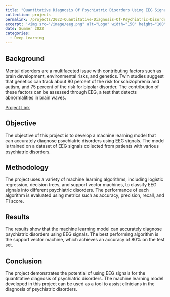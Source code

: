 ```yaml
---
title: "Quantitative Diagnosis Of Psychiatric Disorders Using EEG Signals"
collection: projects
permalink: /projects/2022-Quantitative-Diagnosis-Of-Psychiatric-Disorders-Using-EEG-Signals
excerpt: '<img src="/image/eeg.png" alt="Logo" width="150" height="100" /> Project for Machine Learning (CS-7641)'
date: Summer 2022
categories:
  - Deep Learning
---
```


## Background
Mental disorders are a multifaceted issue with contributing factors such as brain development, environmental risks, and genetics. Twin studies suggest that genetics can track about 80 percent of the risk for schizophrenia and autism, and 75 percent of the risk for bipolar disorder. The contribution of these factors can be assessed through EEG, a test that detects abnormalities in brain waves.

[Project Link](https://wizaaard.github.io/SM2022-CS7641-Project/index.html)

## Objective
The objective of this project is to develop a machine learning model that can accurately diagnose psychiatric disorders using EEG signals. The model is trained on a dataset of EEG signals collected from patients with various psychiatric disorders.

## Methodology
The project uses a variety of machine learning algorithms, including logistic regression, decision trees, and support vector machines, to classify EEG signals into different psychiatric disorders. The performance of each algorithm is evaluated using metrics such as accuracy, precision, recall, and F1 score.

## Results
The results show that the machine learning model can accurately diagnose psychiatric disorders using EEG signals. The best performing algorithm is the support vector machine, which achieves an accuracy of 80% on the test set.

## Conclusion
The project demonstrates the potential of using EEG signals for the quantitative diagnosis of psychiatric disorders. The machine learning model developed in this project can be used as a tool to assist clinicians in the diagnosis of psychiatric disorders.
